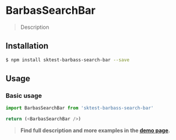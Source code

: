 # BarbasSearchBar

> Description

<!-- ![](./assets/preview.png) -->

## Installation

```sh
$ npm install sktest-barbass-search-bar --save
```

## Usage

### Basic usage
```js
import BarbasSearchBar from 'sktest-barbass-search-bar'

return (<BarbasSearchBar />)
```


> **Find full description and more examples in the [demo page](#).**